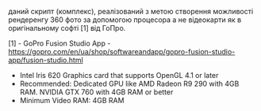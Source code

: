 даний скрипт (комплекс), реалізований з метою створення можливості рендеренгу 360 фото за допомогою процесора а не відеокарти як в оригінальному софті [1] від ГоПро.





[1] - GoPro Fusion Studio App - https://gopro.com/en/ua/shop/softwareandapp/gopro-fusion-studio-app/fusion-studio.html
- Intel Iris 620 Graphics card that supports OpenGL 4.1 or later 
- Recommended: Dedicated GPU like AMD Radeon R9 290 with 4GB RAM. NVIDIA GTX 760 with 4GB RAM or better 
- Minimum Video RAM: 4GB RAM
